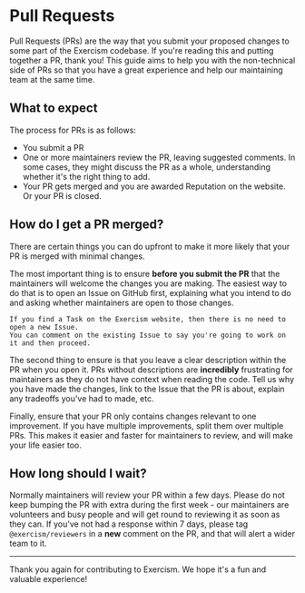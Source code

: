 # Pull Requests

Pull Requests (PRs) are the way that you submit your proposed changes to some part of the Exercism codebase.
If you're reading this and putting together a PR, thank you!
This guide aims to help you with the non-technical side of PRs so that you have a great experience and help our maintaining team at the same time.

## What to expect

The process for PRs is as follows:

- You submit a PR
- One or more maintainers review the PR, leaving suggested comments.
  In some cases, they might discuss the PR as a whole, understanding whether it's the right thing to add.
- Your PR gets merged and you are awarded Reputation on the website.
  Or your PR is closed.

## How do I get a PR merged?

There are certain things you can do upfront to make it more likely that your PR is merged with minimal changes.

The most important thing is to ensure **before you submit the PR** that the maintainers will welcome the changes you are making.
The easiest way to do that is to open an Issue on GitHub first, explaining what you intend to do and asking whether maintainers are open to those changes.

```exercism/note
If you find a Task on the Exercism website, then there is no need to open a new Issue.
You can comment on the existing Issue to say you're going to work on it and then proceed.
```

The second thing to ensure is that you leave a clear description within the PR when you open it.
PRs without descriptions are **incredibly** frustrating for maintainers as they do not have context when reading the code.
Tell us why you have made the changes, link to the Issue that the PR is about, explain any tradeoffs you've had to made, etc.

Finally, ensure that your PR only contains changes relevant to one improvement.
If you have multiple improvements, split them over multiple PRs.
This makes it easier and faster for maintainers to review, and will make your life easier too.

## How long should I wait?

Normally maintainers will review your PR within a few days.
Please do not keep bumping the PR with extra during the first week - our maintainers are volunteers and busy people and will get round to reviewing it as soon as they can.
If you've not had a response within 7 days, please tag `@exercism/reviewers` in a **new** comment on the PR, and that will alert a wider team to it.

---

Thank you again for contributing to Exercism.
We hope it's a fun and valuable experience!
